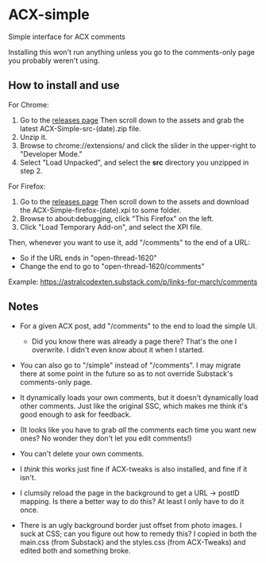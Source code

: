 # ACX-simple

Simple interface for ACX comments

Installing this won't run anything unless you go to the comments-only page you probably weren't using.

## How to install and use

For Chrome:

1. Go to the [releases page](https://github.com/EdwardScizorhands/ACX-simple/releases/tag/unpacked1) Then scroll down to the assets and grab the latest ACX-Simple-src-(date).zip file.
2. Unzip it.
3. Browse to chrome://extensions/ and click the slider in the upper-right to "Developer Mode."
4. Select "Load Unpacked", and select the **src** directory you unzipped in step 2.

For Firefox:

1. Go to the [releases page](https://github.com/EdwardScizorhands/ACX-simple/releases/tag/unpacked1) Then scroll down to the assets and download the ACX-Simple-firefox-(date).xpi to some folder.
2. Browse to about:debugging, click "This Firefox" on the left.
3. Click "Load Temporary Add-on", and select the XPI file. 

Then, whenever you want to use it, add "/comments" to the end of a URL:

* So if the URL ends in "open-thread-1620"
* Change the end to go to "open-thread-1620/comments"

Example: https://astralcodexten.substack.com/p/links-for-march/comments


## Notes

* For a given ACX post, add "/comments" to the end to load the simple UI.
  * Did you know there was already a page there? That's the one I overwrite. I didn't even know about it when I started.

* You can also go to "/simple" instead of "/comments". I may migrate there at some point in the future so as to not override Substack's comments-only page.

* It dynamically loads your own comments, but it doesn't dynamically load other comments. Just like the original SSC, which makes me think it's good enough to ask for feedback.

* (It looks like you have to grab *all* the comments each time you want new ones? No wonder they don't let you edit comments!)

* You can't delete your own comments.

* I *think* this works just fine if ACX-tweaks is also installed, and fine if it isn't.

* I clumsily reload the page in the background to get a URL -> postID mapping. Is there a better way to do this? At least I only have to do it once.

* There is an ugly background border just offset from photo images. I suck at CSS; can you figure out how to remedy this? I copied in both the main.css (from Substack) and the styles.css (from ACX-Tweaks) and edited both and something broke.
